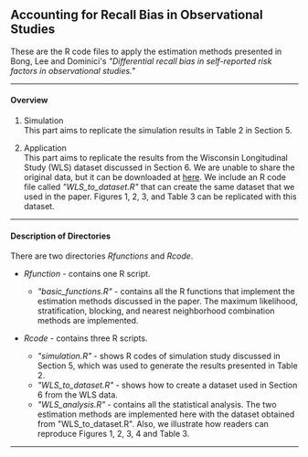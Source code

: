 Accounting for Recall Bias in Observational Studies
---
These are the R code files to apply the estimation methods presented in Bong, Lee and Dominici's *"Differential recall bias in self-reported risk factors in observational studies."*

---
#### Overview 

1. Simulation\
This part aims to replicate the simulation results in Table 2 in Section 5.

2. Application\
This part aims to replicate the results from the Wisconsin Longitudinal Study (WLS) dataset discussed in Section 6. We are unable to share the original data, but it can be downloaded at [here](https://www.ssc.wisc.edu/wlsresearch/data/downloads/). We include an R code file called *"WLS_to_dataset.R"* that can create the same dataset that we used in the paper. Figures 1, 2, 3, and Table 3 can be replicated with this dataset. 

---
#### Description of Directories

There are two directories *Rfunctions* and *Rcode*.

* *Rfunction* - contains one R script.
  * *"basic_functions.R"* - contains all the R functions that implement the estimation methods discussed in the paper. The maximum likelihood, stratification, blocking, and nearest neighborhood combination methods are implemented.

* *Rcode* - contains three R scripts.
  *	*"simulation.R"* - shows R codes of simulation study discussed in Section 5, which was used to generate the results presented in Table 2.
  * *"WLS_to_dataset.R"* - shows how to create a dataset used in Section 6 from the WLS data.
  *	*"WLS_analysis.R"* - contains all the statistical analysis. The two estimation methods are implemented here with the dataset obtained from "WLS_to_dataset.R". Also, we illustrate how readers can reproduce Figures 1, 2, 3, 4 and Table 3.

---
